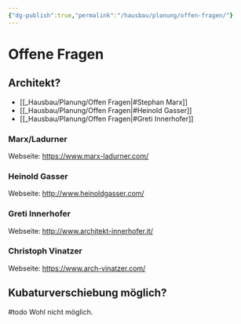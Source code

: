 ```yaml
---
{"dg-publish":true,"permalink":"/hausbau/planung/offen-fragen/"}
---
```


# Offene Fragen

## Architekt?
- [[_Hausbau/Planung/Offen Fragen|#Stephan Marx]]
- [[_Hausbau/Planung/Offen Fragen|#Heinold Gasser]]
- [[_Hausbau/Planung/Offen Fragen|#Greti Innerhofer]]

### Marx/Ladurner
Webseite: https://www.marx-ladurner.com/

### Heinold Gasser
Webseite: http://www.heinoldgasser.com/

### Greti Innerhofer
Webseite: http://www.architekt-innerhofer.it/

### Christoph Vinatzer
Webseite: https://www.arch-vinatzer.com/

## Kubaturverschiebung möglich?
#todo
Wohl nicht möglich.